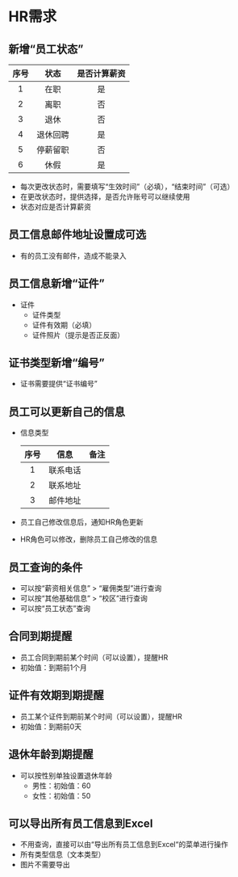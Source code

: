 # HR需求

## 新增“员工状态”

| 序号 | 状态 | 是否计算薪资 |
| :--: | :--: | :--: |
| 1 | 在职 | 是 |
| 2 | 离职 | 否 |
| 3 | 退休 | 否 |
| 4 | 退休回聘 | 是 |
| 5 | 停薪留职 | 否 |
| 6 | 休假 | 是 |

* 每次更改状态时，需要填写“生效时间”（必填），“结束时间”（可选）
* 在更改状态时，提供选择，是否允许账号可以继续使用
* 状态对应是否计算薪资 

## 员工信息邮件地址设置成可选
* 有的员工没有邮件，造成不能录入

## 员工信息新增“证件”
* 证件
  * 证件类型
  * 证件有效期（必填）
  * 证件照片（提示是否正反面）

## 证书类型新增“编号”
* 证书需要提供“证书编号”

## 员工可以更新自己的信息
* 信息类型

   | 序号 | 信息 | 备注 |
   | :--: | :--: | :--: |
   | 1 | 联系电话 | |
   | 2 | 联系地址 | |
   | 3 | 邮件地址 | |

* 员工自己修改信息后，通知HR角色更新
* HR角色可以修改，删除员工自己修改的信息

## 员工查询的条件
* 可以按“薪资相关信息” > “雇佣类型”进行查询
* 可以按“其他基础信息” > “校区”进行查询
* 可以按“员工状态”查询

## 合同到期提醒
* 员工合同到期前某个时间（可以设置），提醒HR
* 初始值：到期前1个月

## 证件有效期到期提醒
* 员工某个证件到期前某个时间（可以设置），提醒HR
* 初始值：到期前0天

## 退休年龄到期提醒
* 可以按性别单独设置退休年龄
  * 男性：初始值：60
  * 女性：初始值：50

## 可以导出所有员工信息到Excel
* 不用查询，直接可以由“导出所有员工信息到Excel“的菜单进行操作
* 所有类型信息（文本类型）
* 图片不需要导出
